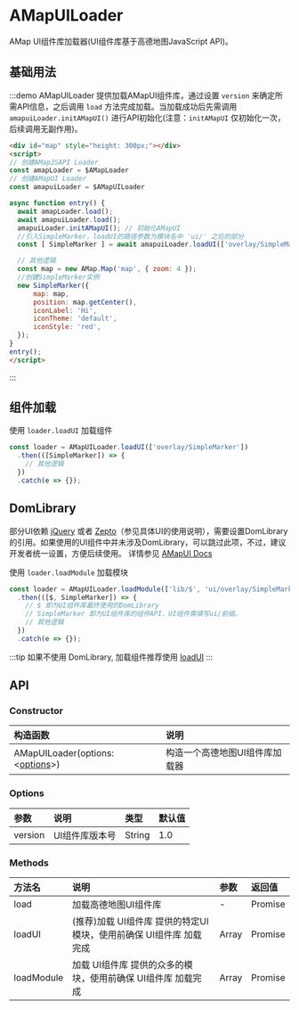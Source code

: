# AMapUILoader

AMap UI组件库加载器(UI组件库基于高德地图JavaScript API)。

## 基础用法

:::demo AMapUILoader 提供加载AMapUI组件库，通过设置 `version` 来确定所需API信息，之后调用 `load` 方法完成加载。当加载成功后先需调用 `amapuiLoader.initAMapUI()` 进行API初始化(注意：`initAMapUI` 仅初始化一次，后续调用无副作用)。

```html
<div id="map" style="height: 300px;"></div>
<script>
// 创建AMapJSAPI Loader
const amapLoader = $AMapLoader
// 创建AMapUI Loader
const amapuiLoader = $AMapUILoader

async function entry() {
  await amapLoader.load();
  await amapuiLoader.load();
  amapuiLoader.initAMapUI(); // 初始化AMapUI
  //引入SimpleMarker，loadUI的路径参数为模块名中 'ui/' 之后的部分
  const [ SimpleMarker ] = await amapuiLoader.loadUI(['overlay/SimpleMarker']);

  // 其他逻辑
  const map = new AMap.Map('map', { zoom: 4 });
  //创建SimpleMarker实例
  new SimpleMarker({
      map: map,
      position: map.getCenter(),
      iconLabel: 'Hi',
      iconTheme: 'default',
      iconStyle: 'red',
  });
}
entry();
</script>
```
:::

## 组件加载

使用 `loader.loadUI` 加载组件

```javascript
const loader = AMapUILoader.loadUI(['overlay/SimpleMarker'])
  .then(([SimpleMarker]) => {
    // 其他逻辑
  })
  .catch(e => {});
```

## DomLibrary

部分UI依赖 [jQuery](http://jquery.com/) 或者 [Zepto](http://zeptojs.com/)（参见具体UI的使用说明），需要设置DomLibrary的引用。如果使用的UI组件中并未涉及DomLibrary，可以跳过此项，不过，建议开发者统一设置，方便后续使用。
详情参见 [AMapUI Docs](https://lbs.amap.com/api/javascript-api/guide/amap-ui/intro#domLibrary)

使用 `loader.loadModule` 加载模块

```javascript
const loader = AMapUILoader.loadModule(['lib/$', 'ui/overlay/SimpleMarker'])
  .then(([$, SimpleMarker]) => {
    // $ 即为UI组件库最终使用的DomLibrary
    // SimpleMarker 即为UI组件库的组件API，UI组件需填写ui/前缀。
    // 其他逻辑
  })
  .catch(e => {});
```

:::tip
如果不使用 DomLibrary, 加载组件推荐使用 [loadUI](#组件加载)
:::

## API

### Constructor

| 构造函数 | 说明 |
| :------ | :------ |
| AMapUILoader(options: <[options](#options)>) | 构造一个高德地图UI组件库加载器 |

### Options

| 参数 | 说明 | 类型 | 默认值 |
| :------ | :------ | :------ | :------ |
| version | UI组件库版本号 | String | 1.0 | 

### Methods

| 方法名 | 说明 | 参数 | 返回值 |
| :------ | :------ | :------ | :------ |
| load | 加载高德地图UI组件库 | - | Promise |
| loadUI | (推荐)加载 UI组件库 提供的特定UI模块，使用前确保 UI组件库 加载完成 | Array | Promise |
| loadModule | 加载 UI组件库 提供的众多的模块，使用前确保 UI组件库 加载完成 | Array | Promise |
